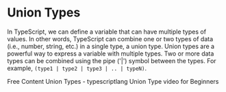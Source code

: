# Union Types

In TypeScript, we can define a variable that can have multiple types of values. In other words, TypeScript can combine one or two types of data (i.e., number, string, etc.) in a single type, a union type. Union types are a powerful way to express a variable with multiple types. Two or more data types can be combined using the pipe ('|') symbol between the types. For example,  `(type1 | type2 | type3 | .. | typeN)`. 

<ResourceGroupTitle>Free Content</ResourceGroupTitle>
<BadgeLink badgeText='Read' colorScheme='yellow' href='https://www.typescriptlang.org/docs/handbook/unions-and-intersections.html'>Union Types - typescriptlang</BadgeLink>
<BadgeLink badgeText='Watch' href='https://www.youtube.com/watch?v=uxjpm4W5pCo'>Union Type video for Beginners</BadgeLink>
